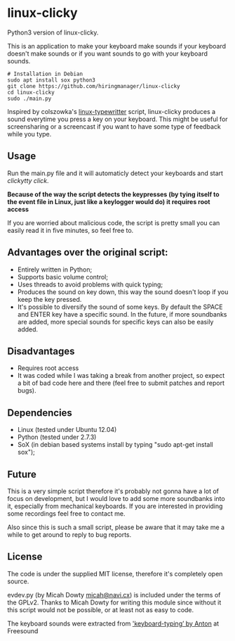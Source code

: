 # linux-clicky

Python3 version of linux-clicky.  

This is an application to make your keyboard make sounds if your keyboard doesn't make sounds or if you want sounds to go with your keyboard sounds.  

```
# Installation in Debian
sudo apt install sox python3 
git clone https://github.com/hiringmanager/linux-clicky
cd linux-clicky
sudo ./main.py
```

Inspired by colszowka's [linux-typewritter](https://github.com/colszowka/linux-typewriter) script, linux-clicky produces a sound everytime you press a key on your keyboard. This might be useful for screensharing or a screencast if you want to have some type of feedback while you type.

## Usage

Run the main.py file and it will automaticly detect your keyboards and start *clickytty click*.

**Because of the way the script detects the keypresses (by tying itself to the event file in Linux, just like a keylogger would do) it requires root access**

If you are worried about malicious code, the script is pretty small you can easily read it in five minutes, so feel free to.

## Advantages over the original script:

- Entirely written in Python;
- Supports basic volume control;
- Uses threads to avoid problems with quick typing;
- Produces the sound on key down, this way the sound doesn't loop if you keep the key pressed.
- It's possible to diversify the sound of some keys. By default the SPACE and ENTER key have a specific sound. In the future, if more soundbanks are added, more special sounds for specific keys can also be easily added.

## Disadvantages

- Requires root access
- It was coded while I was taking a break from another project, so expect a bit of bad code here and there (feel free to submit patches and report bugs).

## Dependencies

- Linux (tested under Ubuntu 12.04)
- Python (tested under 2.7.3)
- SoX (in debian based systems install by typing "sudo apt-get install sox");

## Future

This is a very simple script therefore it's probably not gonna have a lot of focus on development, but I would love to add some more soundbanks into it, especially from mechanical keyboards. If you are interested in providing some  recordings feel free to contact me.

Also since this is such a small script, please be aware that it may take me a while to get around to reply to bug reports.

## License

The code is under the supplied MIT license, therefore it's completely open source.

evdev.py (by Micah Dowty <micah@navi.cx>) is included under the terms of the GPLv2. Thanks to Micah Dowty for writing this module since without it this script would not be possible, or at least not as easy to code.

The keyboard sounds were extracted from ['keyboard-typing’ by Anton](http://www.freesound.org/samplesViewSingle.php?id=137) at Freesound
